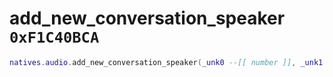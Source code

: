 # add_new_conversation_speaker `0xF1C40BCA`

```lua
natives.audio.add_new_conversation_speaker(_unk0 --[[ number ]], _unk1 --[[ number ]], _unk2 --[[ number ]])
```